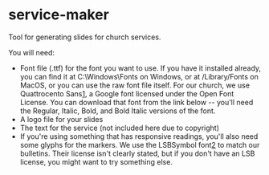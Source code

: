 # service-maker

Tool for generating slides for church services.

You will need:

* Font file (.ttf) for the font you want to use. If you have 
  it installed already, you can find it at C:\\Windows\\Fonts on 
  Windows, or at /Library/Fonts on MacOS, or you can use the raw font 
  file itself. For our church, we use Quattrocento Sans[1], a Google 
  font licensed under the Open Font License. You can download that
  font from the link below -- you'll need the Regular, Italic, Bold, and Bold Italic versions of the font.
* A logo file for your slides
* The text for the service (not included here due to copyright)
* If you're using something that has responsive readings, you'll 
  also need some glyphs for the markers. We use the LSBSymbol font[2] 
  to match our bulletins. Their license isn't clearly stated, but if
  you don't have an LSB license, you might want to try something else.

[1]: https://fonts.google.com/specimen/Quattrocento+Sans
[2]: https://music.cph.org/lutheran-service-builder/downloads